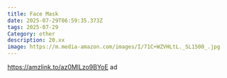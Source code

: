 ```yaml
---
title: Face Mask
date: 2025-07-29T06:59:35.373Z
tags: 2025-07-29
Category: other
description: 20.xx
image: https://m.media-amazon.com/images/I/71C+WZVHLtL._SL1500_.jpg
---
```

https://amzlink.to/az0MlLzo9BYoE ad
